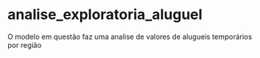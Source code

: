 # analise_exploratoria_aluguel
O modelo em questão faz uma analise de valores de alugueis temporários por região
